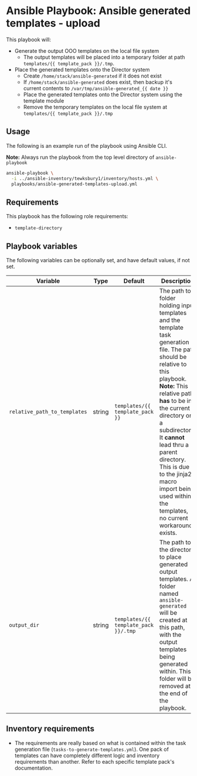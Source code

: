 # Ansible Playbook: Ansible generated templates - upload

This playbook will:

- Generate the output OOO templates on the local file system
  - The output templates will be placed into a temporary folder at path `templates/{{ template_pack }}/.tmp`.
- Place the generated templates onto the Director system
  - Create `/home/stack/ansible-generated` if it does not exist
  - If `/home/stack/ansible-generated` does exist, then backup it's current contents to `/var/tmp/ansible-generated_{{ date }}`
  - Place the generated templates onto the Director system using the template module
  - Remove the temporary templates on the local file system at `templates/{{ template_pack }}/.tmp`

## Usage

The following is an example run of the playbook using Ansible CLI.

**Note:** Always run the playbook from the top level directory of `ansible-playbook`

```sh
ansible-playbook \
  -i ../ansible-inventory/tewksbury1/inventory/hosts.yml \
  playbooks/ansible-generated-templates-upload.yml
```

## Requirements

This playbook has the following role requirements:

- `template-directory`

## Playbook variables

The following variables can be optionally set, and have default values, if not set.

| Variable | Type | Default | Description |
| -------- | ---- | ------- | ----------- |
| `relative_path_to_templates` | string | `templates/{{ template_pack }}` | The path to folder holding input templates and the template task generation file. The path should be relative to this playbook. **Note:** This relative path **has** to be in the current directory or a subdirectory. It **cannot** lead thru a parent directory. This is due to the jinja2 macro import being used within the templates, no current workaround exists.
| `output_dir` | string | `templates/{{ template_pack }}/.tmp` | The path to the directory to place generated output templates. A folder named `ansible-generated` will be created at this path, with the output templates being generated within. This folder will be removed at the end of the playbook.

## Inventory requirements

- The requirements are really based on what is contained within the task generation file (`tasks-to-generate-templates.yml`). One pack of templates can have completely different logic and inventory requirements than another. Refer to each specific template pack's documentation.

